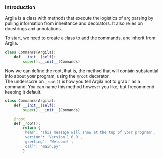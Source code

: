 ### Introduction
Argila is a class with methods that execute the logistics of arg parsing by pulling information from inheritance and decorators.
It also relies on docstrings and annotations.

To start, we need to create a class to add the commands, and inherit from Argila.
```python
class Commands(Argila):
	def __init__(self):
		super().__init__(Commands)
```

Now we can define the root, that is, the method that will contain substantial info about your program, using the `@root` decorator.  
The underscore on `_root()` is how you tell Argila not to grab it as a command. You can name this method however you like, but I recommend keeping it default.
```python
class Commands(Argila):
	def __init__(self):
		super().__init__(Commands)

	@root
	def _root():
		return {
		'head': 'This message will show at the top of your program',
		'version': 'Version 1.0.0',
		'greeting': 'Welcome!',
		'call': 'main.py'
		}
```
